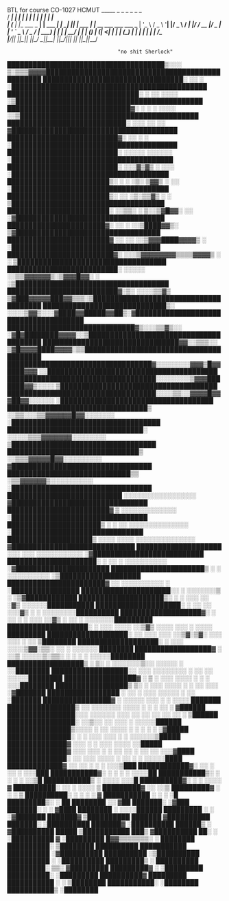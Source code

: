 BTL for course CO-1027 HCMUT
           _____ _               _            _    _    _       _                     
          / ____| |             | |          | |  | |  | |     | |                    
         | (___ | |__   ___ _ __| | ___   ___| | _| |__| | ___ | |_ __ ___   ___  ___ 
          \___ \| '_ \ / _ \ '__| |/ _ \ / __| |/ /  __  |/ _ \| | '_ ` _ \ / _ \/ __|
          ____) | | | |  __/ |  | | (_) | (__|   <| |  | | (_) | | | | | | |  __/\__ \
         |_____/|_| |_|\___|_|  |_|\___/ \___|_|\_\_|  |_|\___/|_|_| |_| |_|\___||___/

                                        "no shit Sherlock"

█████████████████████████████████████▒░░░ ▒░▒▒▒▓▓▓▓█████████████████████████████████████████████████
█████████████████████████████████░     ░░     ░      ░██████████████████████████████████████████████
███████████████████████████████░   ░ ░░   ░░░░        ░▒████████████████████████████████████████████
█████████████████████████████▓░    ░  ░  ░ ░░░░        ░░▒██████████████████████████████████████████
████████████████████████████░            ░░░ ░░          ░░ ▓███████████████████████████████████████
██████████████████████████▓░            ░░  ░             ░ ░███████████████████████████████████████
██████████████████████████░                    ░░░░░  ░░░░░░ ░██████████████████████████████████████
██████████████████████████░                   ░░░▓▒▓▒  ░ ░░░  ░█████████████████████████████████████
████████████████████████▒░          ░       ░ ░▒░ ▒▓▓▒ ░   ░░ ░█████████████████████████████████████
████████████████████████▒░                   ░░ ░▒░▒▒▓▒   ░  ░ ▒████████████████████████████████████
████████████████████████░             ░░▒▒░  ░ ▒░░▒▓█▓▓░   ░░  ░▓███████████████████████████████████
███████████████████████▓░              ░░   ░ ░░▒████▓▓▒░       ▒▓██████████████████████████████████
████████████████████████▓          ░░ ░░ ░░▒▓▓▓████▓▓▓▓▒  ░     ░███████████████████████████████████
█████████████████████████▓░        ░░░▒▓▓▓▓▓▓▓▓▒▒▒▒▓▓▓▓▒    ░ ░ ▒███████████████████████████████████
██████████████████████████░     ░░░░░ ░░▒▒▓▓▓▓▓▓▒░▒▓▓▓█▓▓░  ░ ░▒████████████████████████████████████
██████████████████████████▓░▒░  ░░░░▒▒▓▒  ▒▓███▓▓▓▓▓███▓▓▒▒▒░▒██████████████████████████████████████
█████████████████████████████▒░ ░░░░▒▓▓▒░░░▓████▓▓█████▓▓██▒░▓██████████████████████████████████████
██████████████████████████████▓▒░░░▒▒▓▒░░ ░▓█▓████████▓▓▓▓░░▒███████████████████████████████████████
████████████████████████████████▓▓░░▒▒▒░░ ▒▓█▓▓▓▓████▓▓▓▓░▒▒████████████████████████████████████████
██████████████████████████████████▓░░░░░░░░▓▓▓▒█▓▓████▓▓▓ ░░████████████████████████████████████████
███████████████████████████████████░░░░░░░░▒▓▓▓███████▓▓▒░░░░ ▒█████████████████████████████████████
███████████████████████████████████░░░░▒▒░░▓▓▓▓█▓▓▓██▓▓░░░░░░  ░████████████████████████████████████
█████████████████████████████████▒  ░░▒▒░░░▒▒▓▓▓▓▓▓█▓▓░░░░░░░   ░███████████████████████████████████
████████████████████████████████░     ░░░░░▒▒▒▓▓▓▓▓▓▓░░░░░░░░    ▒██████████████████████████████████
███████████████████████████████▒       ░░▒▒▒▓▓▓▓▓█▓▓░░░░░░░░░     ▓█████████████████████████████████
█████████████████████████████▒▒          ░▒▒▓▓▓▓▓▓▒░░░░░░░░░░     ░█████████████████████████████████
███████████████████████████                ░░░░░░░░░░░░░░░░░       ▓████████████████████████████████
████████████████████████▓    ▒                ░░░░░░░░░░░░░        ░████████████████████████████████
██████████████████████▒      ░ ░     ░░     ░░░░░░░░░░░░░░          ░███████████████████████████████
████████████████████▒       ░░░░      ░░░░ ░░░░░░░░░░░░░░             ▓█████████████████████████████
████████████████████         ░░░       ░░░  ░░░░░░░░░░░                 ░▓██████████████████████████
█████████████████████░       ░ ░░       ░  ░░░░░░░░░░                       ░▓██████████████████████
██████████████████████▒   ░   ░          ░░░░░░░░░░                            ░▒███████████████████
███████████████████████▓         ░░     ░░░░░░░░░░                        ░        ░████████████████
█████████████████████░░      ░           ░░░░░░░▒                               ░    ░▒▓████████████
████████████████████▒░  ░    ░      ░░░ ░░   ░▓▒                                   ░░░░░░███████████
████████████████████░  ░    ░░        ░░  ░░░▓▒                  ░           ░    ░░░░░░░░██████████
███████████████████▓░  ░   ░░ ░ ░  ░░░    ░░▓▒                          ░  ░░     ░ ░░░░░░░█████████
███████████████████░  ░   ░░░    ░░░░   ░░▒▓▒                    ░░░░     ░░░       ░ ░░░░ █████████
███████████████████░ ░░  ░░░    ░░░ ░░▒▓░▒▓░                             ░░░      ░░░ ░ ░░ ▒████████
███████████████████░ ░  ░░░     ░░░░▒▓▓░▒▒░                             ░░        ░ ░░░░░░  ████████
██████████████████▓ ░  ░░▒      ░░░░░▒░▒▒░                              ░ ░       ░ ░  ░░░░░████████
██████████████████▒ ░  ▒░ ░    ░░░░░░░▒░░                                        ░░░░░ ░  ░░████████
██████████████████░░  ░░░      ░░░░░░░░                                 ░        ░░ ░░ ░░░░░████████
█████████████████▓ ░  ▒  ░   ░░░  ░░░░                                           ░  ░  ░ ░░░████████
█████████████████▒   ▒░ ░    ░░░ ░░░░                     ░             ░       ░░   ░░░   ░▓███████
█████████████████ ░ ░░ ░   ░░░  ░░░░░                                                 ░ ░░  ░███████
████████████████▓  ░     ░░░░░  ░░░                        ░                     ░      ░░░░ ███████
████████████████▒ ░░  ░░░░░░░  ░░░░                     ░       ░                   ░  ░░ ░  ▓██████
████████████████░░░  ░░░░░░    ░░░                       ░░  ░░                  ░░ ░░ ░░  ░ ▒██████
████████████████░ ░░▒░░  ░░   ░░░                                ░                       ░░░░░██████
███████████████▒░░░░ ░  ░░   ░░░░                          ░  ░                     ░   ░  ░ ░▓█████
███████████████░   ░ ░ ░░░   ░░░                          ░ ░                           ░░░░░░▒█████
██████████████▓    ░░░   ░ ░ ░░░                                                        ░░░░ ░░█████
██████████████▓    ░░░  ░░░ ░ ░                             ░░  ░░               ░   ░░ ░░  ░░░▓████
██████████████░     ░░ ░░░ ░░░░                             ░ ░░                    ░    ░ ░░░░░████
█████████████▓          ░░     ░░                                  ░         ░             ░ ░░░▒███
████████████▓░                 ░░                              ░                    ░░    ░   ░░░███
███████████▓░                                                  ░                    ░     ░ ░ ░░░░██
███████████▒░                                                  ░                      ░  ░    ░ ░░▒█
███████████▒                                                                             ░ ░░░░ ░░░█
██████████▓░                                                                             ░ ░  ░░░░ ▓
██████████░                                                                             ░░ ░  ░░░░ ▒
█████████▓                                                                           ░░          ░░▒
█████████▓                                                                                ░   ░ ░  ▒
██████████░                                                     ░                        ░   ░ ░   ▓
███████████                                                                           ░   ░     ░ ░█
█████████▒░                                                                                  ░    ██
████████                                                                                     ░░  ▓██
███████░                                                                                       ░▓███
███████░                                                                                ░   ░  ▓████
████████                                                                       ░          ░░░░██████
█████████                                                                            ░   ░ ░▓███████
███████▓                                                                                 ▒██████████
███████                                                                                  ▓██████████
███████░                                                                                 ░██████████
███████▓                                                                                 ░██████████
██████▒                                                               ░                  ▓██████████
█████                                                                                   ▒███████████
███▒                                                                                     ▓██████████
██░                                                                  ░                   ░██████████
▓                                                                                         ░█████████
█▓▓▒▒▒▒▒▒▒░                                                                         ░       ████████
██████████░                                                                                ▒████████
██████████                                                                               ███████████
██████████                                                                              ░▓██████████
██████████                                                                              ░▒██████████
██████████                                                                             ░ ░██████████
█████████▒                                                   ░                            ██████████
█████████░                                                   ▒▒░                          ▓█████████
█████████▓                                                    ░                           ░█████████
██████████░                                                                               ░█████████
██████████▓                                                                                █████████
███████████                                                                          ░   ░ ▒████████
███████████░                                                                               ░████████
███████████▒                                                                               ░████████      
                                                                                                                                              
                                                                                                                                              
                                                                                                                                              
                                                                                                                                              
                                                                                                                                              
                                                                                                                                              
                                                                                                                                              

